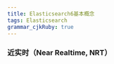 ```yaml
---
title: Elasticsearch6基本概念
tags: Elasticsearch
grammar_cjkRuby: true
---
```


### 近实时（Near Realtime, NRT）
